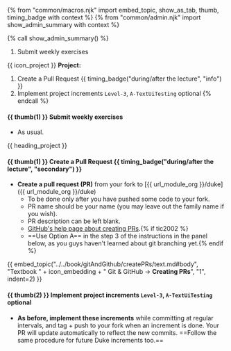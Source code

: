 {% from "common/macros.njk" import embed_topic, show_as_tab, thumb, timing_badge with context %}
{% from "common/admin.njk" import show_admin_summary with context %}


{% call show_admin_summary() %}
1. Submit weekly exercises

{{ icon_project }} **Project:**
1. Create a Pull Request {{ timing_badge("during/after the lecture", "info") }}
1. Implement project increments `Level-3`, `A-TextUiTesting` <span class="badge rounded-pill bg-secondary">optional</span>
{% endcall %}

#### {{ thumb(1) }} Submit weekly exercises

* As usual.

<!-- ==================================================================================================== -->
{{ heading_project }}

<div id="project">

#### {{ thumb(1) }} Create a Pull Request {{ timing_badge("during/after the lecture", "secondary") }}

* **Create a pull request (PR)** from your fork to [{{ url_module_org }}/duke]({{ url_module_org }}/duke)
  * To be done only after you have pushed some code to your fork.
  * PR name should be your name (you may leave out the family name if you wish).
  * PR description can be left blank.
  * [GitHub's help page about creating PRs](https://help.github.com/en/articles/creating-a-pull-request).{% if tic2002 %}
  * ==Use Option A== in the step 3 of the instructions in the panel below, as you guys haven't learned about git branching yet.{% endif %}

{{ embed_topic("../../book/gitAndGithub/createPRs/text.md#body", "Textbook " + icon_embedding + " Git & GitHub → **Creating PRs**", "1", indent=2) }}
<!-- ------------------------------------------------------------------------------------------------------ -->

#### {{ thumb(2) }} Implement project increments `Level-3`, `A-TextUiTesting` <span class="badge rounded-pill bg-secondary">optional</span>

* **As before, implement these increments** while committing at regular intervals, and tag + push to your fork when an increment is done. Your PR will update automatically to reflect the new commits. ==Follow the same procedure for future Duke increments too.==

<div class="indented">

<include src="dukeFragment.md" boilerplate var-displacement="../.." var-header="**`Level-3`: Mark as Done**" var-fragment="text.md#Level-3" />
<include src="dukeFragment.md" boilerplate var-displacement="../.." var-header="**`A-TextUiTesting`: Text UI Testing**" var-tag="optional" var-fragment="extensions.mbdf#A-TextUiTesting" />

</div>
</div>
